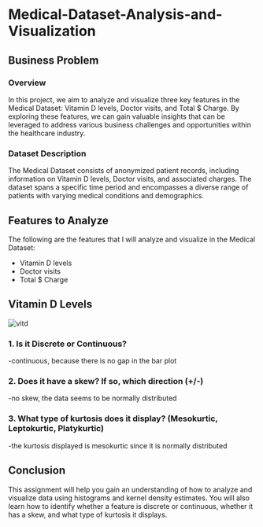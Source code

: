# Medical-Dataset-Analysis-and-Visualization

## Business Problem
### Overview
In this project, we aim to analyze and visualize three key features in the Medical Dataset: Vitamin D levels, Doctor visits, and Total $ Charge. By exploring these features, we can gain valuable insights that can be leveraged to address various business challenges and opportunities within the healthcare industry.

### Dataset Description
The Medical Dataset consists of anonymized patient records, including information on Vitamin D levels, Doctor visits, and associated charges. The dataset spans a specific time period and encompasses a diverse range of patients with varying medical conditions and demographics.

## Features to Analyze
The following are the features that I will analyze and visualize in the Medical Dataset:
- Vitamin D levels
- Doctor visits
- Total $ Charge

## Vitamin D Levels
![vitd](https://github.com/farisassallami/Medical-Dataset-Analysis-and-Visualization/assets/111199631/77296854-f0b3-4d05-894b-24e664234d33)

### 1. Is it Discrete or Continuous?
-continuous, because there is no gap in the bar plot

### 2. Does it have a skew? If so, which direction (+/-)
-no skew, the data seems to be normally distributed

### 3. What type of kurtosis does it display? (Mesokurtic, Leptokurtic, Platykurtic)
-the kurtosis displayed is mesokurtic since it is normally distributed


## Conclusion
This assignment will help you gain an understanding of how to analyze and visualize data using histograms and kernel density estimates. You will also learn how to identify whether a feature is discrete or continuous, whether it has a skew, and what type of kurtosis it displays.
